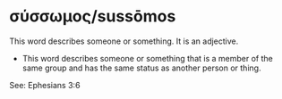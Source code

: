 # σύσσωμος/sussōmos
This word describes someone or something. It is an adjective.
* This word describes someone or something that is a member of the same group and has the same status as another person or thing.

See: Ephesians 3:6
